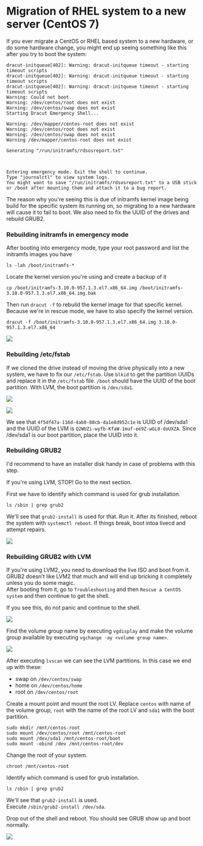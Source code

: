 # Migration of RHEL system to a new server (CentOS 7)


If you ever migrate a CentOS or RHEL based system to a new hardware, or do some hardware change, you might end up seeing something like this after you try to boot the system:


```
dracut-initqueue[402]: Warning: dracut-initqueue timeout - starting timeout scripts
dracut-initqueue[402]: Warning: dracut-initqueue timeout - starting timeout scripts
dracut-initqueue[402]: Warning: dracut-initqueue timeout - starting timeout scripts
Warning: Could not boot.
Warning: /dev/centos/root does not exist
Warning: /dev/centos/swap does not exist
Starting Dracut Emergency Shell... 

Warning: /dev/mapper/centos-root does not exist
Warning: /dev/centos/root does not exist
Warning: /dev/centos/swap does not exist
Warning /dev/mapper/centos-root does not exist

Generating "/run/initramfs/rdsosreport.txt"



Entering emergency mode. Exit the shell to continue.
Type "journalctl" to view system logs.
You might want to save "/run/initramfs/rdsosreport.txt" to a USB stick or /boot after mounting them and attach it to a bug report.
```


The reason why you're seeing this is due of initramfs kernel image being build for the specific system its running on, so migrating to a new hardware will cause it to fail to boot. We also need to fix the UUID of the drives and rebuild GRUB2.


### Rebuilding initramfs in emergency mode

After booting into emergency mode, type your root password and list the initramfs images you have  

```ls -lah /boot/initramfs-*```

Locate the kernel version you're using and create a backup of it  

```cp /boot/initramfs-3.10.0-957.1.3.el7.x86_64.img /boot/initramfs-3.10.0-957.1.3.el7.x86_64.img.bak```

Then run `dracut -f` to rebuild the kernel image for that specific kernel. Because we're in rescue mode, we have to also specify the kernel version.

```dracut -f /boot/initramfs-3.10.0-957.1.3.el7.x86_64.img 3.10.0-957.1.3.el7.x86_64```


![](/img/mstsc_2019-11-14_07-52-04.png)

### Rebuilding /etc/fstab
If we cloned the drive instead of moving the drive physically into a new system, we have to fix our `/etc/fstab`. Use `blkid` to get the partition UUIDs and replace it in the `/etc/fstab` file. `/boot` should have the UUID of the boot partition. With LVM, the boot partition is `/dev/sda1`.

![](/img/mstsc_2019-11-14_08-21-30.png)

![](/img/mstsc_2019-11-14_08-21-41.png)

We see that `4f5df47a-116d-4ab0-80cb-da1e8d952c1e` is UUID of /dev/sda1 and the UUID of the LVM is `Q2WUZi-wyfb-KfaW-1muf-ee9Z-wGL0-doUXZA`. Since /dev/sda1 is our boot partition, place the UUID into it.

### Rebuilding GRUB2
I'd recommend to have an installer disk handy in case of problems with this step.  

If you're using LVM, STOP! Go to the next section.

First we have to identify which command is used for grub installation.  

```ls /sbin | grep grub2```

We'll see that `grub2-install` is used for that. Run it. After its finished, reboot the system with `systemctl reboot`. If things break, boot intoa livecd and attempt repairs.

![](/img/mstsc_2019-11-14_08-27-52.png)

### Rebuilding GRUB2 with LVM
If you're using LVM2, you need to download the live ISO and boot from it. GRUB2 doesn't like LVM2 that much and will end up bricking it completely unless you do some magic.  
After booting from it, go to `Troubleshooting` and then `Rescue a CentOS system` and then continue to get the shell.  

If you see this, do not panic and continue to the shell.

![](/img/mstsc_2019-11-14_08-35-52.png)

Find the volume group name by executing `vgdisplay` and make the volume group available by executing `vgchange -ay <volume group name>`.

![](/img/mstsc_2019-11-14_10-24-16.png)

After executing `lvscan` we can see the LVM partitions. In this case we end up with these:
* swap on `/dev/centos/swap`
* home on `/dev/centos/home`
* root on `/dev/centos/root`

Create a mount point and mount the root LV. Replace `centos` with name of the volume group, `root` with the name of the root LV and `sda1` with the boot partition.

```
sudo mkdir /mnt/centos-root
sudo mount /dev/centos/root /mnt/centos-root
sudo mount /dev/sda1 /mnt/centos-root/boot
sudo mount -obind /dev /mnt/centos-root/dev
```

Change the root of your system.

```chroot /mnt/centos-root```

Identify which command is used for grub installation.  

```ls /sbin | grep grub2```

We'll see that `grub2-install` is used.  
Execute `/sbin/grub2-install /dev/sda`.  

Drop out of the shell and reboot. You should see GRUB show up and boot normally.

![](/img/mstsc_2019-11-14_10-35-44.png)